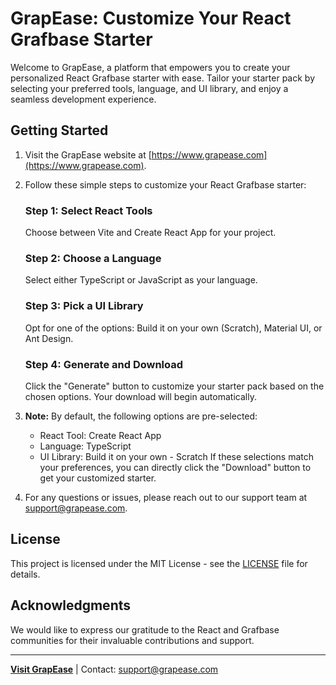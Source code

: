 # GrapEase: Customize Your React Grafbase Starter

Welcome to GrapEase, a platform that empowers you to create your personalized React Grafbase starter with ease. Tailor your starter pack by selecting your preferred tools, language, and UI library, and enjoy a seamless development experience.

## Getting Started

1. Visit the GrapEase website at [https://www.grapease.com](https://www.grapease.com).

2. Follow these simple steps to customize your React Grafbase starter:

   ### Step 1: Select React Tools
   Choose between Vite and Create React App for your project.

   ### Step 2: Choose a Language
   Select either TypeScript or JavaScript as your language.

   ### Step 3: Pick a UI Library
   Opt for one of the options: Build it on your own (Scratch), Material UI, or Ant Design.

   ### Step 4: Generate and Download
   Click the "Generate" button to customize your starter pack based on the chosen options. Your download will begin automatically.

3. **Note:** By default, the following options are pre-selected:
   - React Tool: Create React App
   - Language: TypeScript
   - UI Library: Build it on your own - Scratch
   If these selections match your preferences, you can directly click the "Download" button to get your customized starter.

4. For any questions or issues, please reach out to our support team at support@grapease.com.

## License

This project is licensed under the MIT License - see the [LICENSE](LICENSE) file for details.

## Acknowledgments

We would like to express our gratitude to the React and Grafbase communities for their invaluable contributions and support.

---

**[Visit GrapEase](https://www.grapease.com)** | Contact: support@grapease.com
